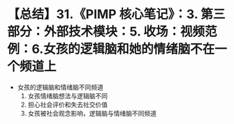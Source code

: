 # 【总结】31.《PIMP 核心笔记》：3. 第三部分：外部技术模块：5. 收场：视频范例：6.女孩的逻辑脑和她的情绪脑不在一个频道上

-   女孩的逻辑脑和情绪脑不同频道
    1.  女孩情绪脑想法与逻辑脑不同
    2.  担心社会评价和失去社交价值
    3.  女孩被社会观念影响，逻辑脑与情绪脑不同频道